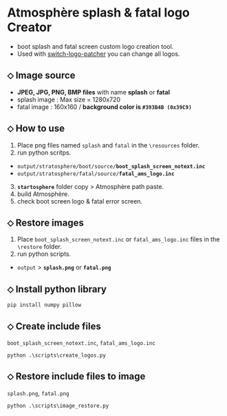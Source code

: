 # Atmosphère splash & fatal logo Creator
* boot splash and fatal screen custom logo creation tool.
* Used with [switch-logo-patcher](https://github.com/friedkeenan/switch-logo-patcher) you can change all logos.

## ⬦ Image source
* **JPEG, JPG, PNG, BMP files** with name **splash** or **fatal** 
* splash image : Max size = 1280x720
* fatal image : 160x160 / **background color is `#393B4B (0x39C9)`**

## ⬦ How to use
1. Place png files named `splash` and `fatal` in the `\resources` folder.
2. run python scritps.
  - `output/stratosphere/boot/source/`**`boot_splash_screen_notext.inc`**
  - `output/stratosphere/fatal/source/`**`fatal_ams_logo.inc`**
3. **`startosphere`** folder copy > Atmosphère path paste.
4. build Atmosphère.
5. check boot screen logo & fatal error screen.

## ⬦ Restore images
1. Place `boot_splash_screen_notext.inc` or `fatal_ams_logo.inc` files in the `\restore` folder.
2. run python scripts.
  - `output` > **`splash.png`** or **`fatal.png`**

## ⬦ Install python library
```
pip install numpy pillow
```

## ⬦ Create include files

`boot_splash_screen_notext.inc`, `fatal_ams_logo.inc`
```
python .\scripts\create_logos.py
```

## ⬦ Restore include files to image

`splash.png`, `fatal.png`
```
python .\scripts\image_restore.py
```